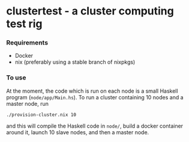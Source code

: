 clustertest - a cluster computing test rig
==========================================


### Requirements
* Docker
* nix (preferably using a stable branch of nixpkgs)

### To use
At the moment, the code which is run on each node is a small Haskell program (`node/app/Main.hs`). To run a cluster containing 10 nodes and a master node, run
```
./provision-cluster.nix 10
```
and this will compile the Haskell code in `node/`, build a docker container around it, launch 10 slave nodes, and then a master node.


